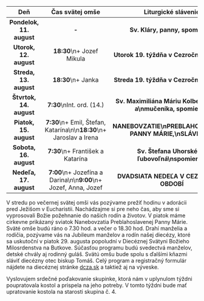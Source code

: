 <!-- title: "Informácie o omšiach - 10. - 17. august" -->
<!-- date: "2025-08-10" -->

<!-- table-setup wrapStyle=row; wrapOn=max-width:767px; wrapHideHeader=true -->
| Deň | Čas svätej omše | Liturgické slávenie |
| :---: | :---: | :---: |
| **Pondelok, 11. august** | **-** | **Sv. Kláry, panny, spomienka** |
| **Utorok, 12. august** | **18:30**\n+ Jozef Mikula | **Utorok 19. týždňa v Cezročnom období** |
| **Streda, 13. august** | **18:30**\n+ Janka | **Streda 19. týždňa v Cezročnom období** |
| **Štvrtok, 14. august** | **7:30**\nInt. ord. (14.) | **Sv. Maximiliána Máriu Kolbeho, kňaza a\nmučeníka, spomienka** |
| **Piatok, 15. august** | **7:30**\n+ Emil, Štefan, Katarína\n\n**18:30**\n+ Jaroslav a Irena | **NANEBOVZATIE\nPREBLAHOSLAVENEJ PANNY MÁRIE,\nSLÁVNOSŤ** |
| **Sobota, 16. august** | **7:30**\n+ František a Katarína | **Sv. Štefana Uhorského, ľubovoľná\nspomienka** |
| **Nedeľa, 17. august** | **7:00**\n+ Jozefína a Darina\n\n**9:00**\n+ Jozef, Anna, Jozef | **DVADSIATA NEDEĽA V CEZROČNOM OBDOBÍ** |



V stredu po večernej svätej omši vás pozývame prežiť hodinu v adorácii pred Ježišom v Eucharistii. Nachádzajme si pre neho čas, aby sme si vyprosovali Božie požehnanie do našich rodín a životov.
V piatok máme cirkevne prikázaný sviatok Nanebovzatia Preblahoslavenej Panny Márie. Sväté omše budú ráno o 7.30 hod. a večer o 18.30 hod. 
Drahí manželia a rodičia, pozývame vás na Jubileum manželov a rodín našej diecézy, ktoré sa uskutoční v piatok 29. augusta popoludní v Diecéznej Svätyni Božieho Milosrdenstva na Butkove. Súčasťou programu budú svedectvá manželov, detské chvály aj rodinný guláš. Svätú omšu bude spolu s ďalšími kňazmi sláviť diecézny otec biskup Tomáš. Celý program a registračný formulár nájdete na diecéznej stránke [dcza.sk](https://dcza.sk) a taktiež aj na výveske.

Vyslovujem srdečné poďakovanie skupinke, ktorá nám v uplynulom týždni poupratovala kostol a prispela na jeho potreby. V tomto týždni bude mať upratovanie kostola na starosti skupina č. 4.

